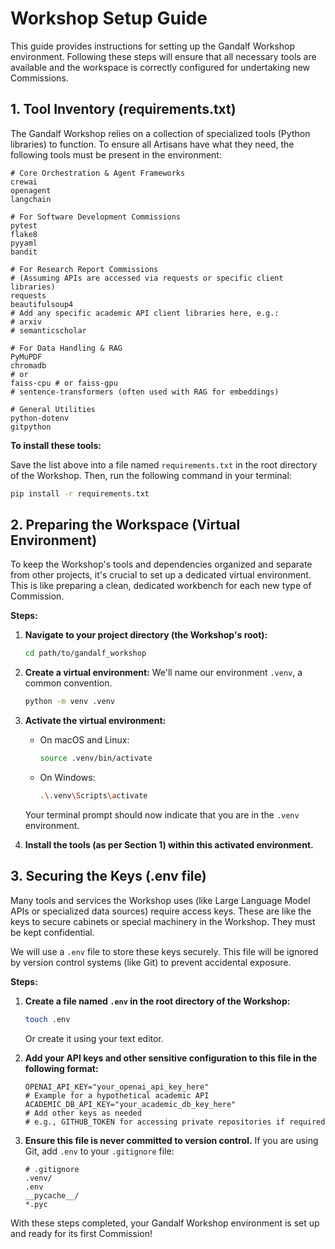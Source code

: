 # Workshop Setup Guide

This guide provides instructions for setting up the Gandalf Workshop environment. Following these steps will ensure that all necessary tools are available and the workspace is correctly configured for undertaking new Commissions.

## 1. Tool Inventory (requirements.txt)

The Gandalf Workshop relies on a collection of specialized tools (Python libraries) to function. To ensure all Artisans have what they need, the following tools must be present in the environment:

```text
# Core Orchestration & Agent Frameworks
crewai
openagent
langchain

# For Software Development Commissions
pytest
flake8
pyyaml
bandit

# For Research Report Commissions
# (Assuming APIs are accessed via requests or specific client libraries)
requests
beautifulsoup4
# Add any specific academic API client libraries here, e.g.:
# arxiv
# semanticscholar

# For Data Handling & RAG
PyMuPDF
chromadb
# or
faiss-cpu # or faiss-gpu
# sentence-transformers (often used with RAG for embeddings)

# General Utilities
python-dotenv
gitpython
```

**To install these tools:**

Save the list above into a file named `requirements.txt` in the root directory of the Workshop. Then, run the following command in your terminal:

```bash
pip install -r requirements.txt
```

## 2. Preparing the Workspace (Virtual Environment)

To keep the Workshop's tools and dependencies organized and separate from other projects, it's crucial to set up a dedicated virtual environment. This is like preparing a clean, dedicated workbench for each new type of Commission.

**Steps:**

1.  **Navigate to your project directory (the Workshop's root):**
    ```bash
    cd path/to/gandalf_workshop
    ```

2.  **Create a virtual environment:**
    We'll name our environment `.venv`, a common convention.
    ```bash
    python -m venv .venv
    ```

3.  **Activate the virtual environment:**
    *   On macOS and Linux:
        ```bash
        source .venv/bin/activate
        ```
    *   On Windows:
        ```bash
        .\.venv\Scripts\activate
        ```
    Your terminal prompt should now indicate that you are in the `.venv` environment.

4.  **Install the tools (as per Section 1) within this activated environment.**

## 3. Securing the Keys (.env file)

Many tools and services the Workshop uses (like Large Language Model APIs or specialized data sources) require access keys. These are like the keys to secure cabinets or special machinery in the Workshop. They must be kept confidential.

We will use a `.env` file to store these keys securely. This file will be ignored by version control systems (like Git) to prevent accidental exposure.

**Steps:**

1.  **Create a file named `.env` in the root directory of the Workshop:**
    ```bash
    touch .env
    ```
    Or create it using your text editor.

2.  **Add your API keys and other sensitive configuration to this file in the following format:**
    ```env
    OPENAI_API_KEY="your_openai_api_key_here"
    # Example for a hypothetical academic API
    ACADEMIC_DB_API_KEY="your_academic_db_key_here"
    # Add other keys as needed
    # e.g., GITHUB_TOKEN for accessing private repositories if required
    ```

3.  **Ensure this file is never committed to version control.** If you are using Git, add `.env` to your `.gitignore` file:
    ```text
    # .gitignore
    .venv/
    .env
    __pycache__/
    *.pyc
    ```

With these steps completed, your Gandalf Workshop environment is set up and ready for its first Commission!
